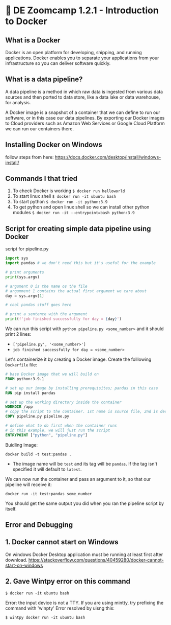# :movie_camera: DE Zoomcamp 1.2.1 - Introduction to Docker

## What is a Docker
Docker is an open platform for developing, shipping, and running applications. Docker enables you to separate your applications from your infrastructure so you can deliver software quickly.

## What is a data pipeline?
A data pipeline is a method in which raw data is ingested from various data sources and then ported to data store, like a data lake or data warehouse, for analysis.

A Docker image is a snapshot of a container that we can define to run our software, or in this case our data pipelines.
By exporting our Docker images to Cloud providers such as Amazon Web Services or Google Cloud Platform we can run our containers there.

## Installing Docker on Windows
follow steps from here: https://docs.docker.com/desktop/install/windows-install/


##  Commands I that tried
1. To check Docker is working
```$ docker run helloworld```
2. To start linux shell
```$ docker run -it ubuntu bash```
3. To start python
```$ docker run -it python:3.9```
4. To get python and open linux shell so we can install other python modules
```$ docker run -it --entrypoint=bash python:3.9```

## Script for creating simple data pipeline using Docker 
script for pipeline.py
```python
import sys
import pandas # we don't need this but it's useful for the example

# print arguments
print(sys.argv)

# argument 0 is the name os the file
# argumment 1 contains the actual first argument we care about
day = sys.argv[1]

# cool pandas stuff goes here

# print a sentence with the argument
print(f'job finished successfully for day = {day}')
```
We can run this script with `python pipeline.py <some_number>` and it should print 2 lines:
* `['pipeline.py', '<some_number>']`
* `job finished successfully for day = <some_number>`

Let's containerize it by creating a Docker image. Create the folllowing `Dockerfile` file:

```dockerfile
# base Docker image that we will build on
FROM python:3.9.1

# set up our image by installing prerequisites; pandas in this case
RUN pip install pandas

# set up the working directory inside the container
WORKDIR /app
# copy the script to the container. 1st name is source file, 2nd is destination
COPY pipeline.py pipeline.py

# define what to do first when the container runs
# in this example, we will just run the script
ENTRYPOINT ["python", "pipeline.py"]
```

Buidling Image:
```ssh
docker build -t test:pandas .
```
* The image name will be `test` and its tag will be `pandas`. If the tag isn't specified it will default to `latest`.

We can now run the container and pass an argument to it, so that our pipeline will receive it:

```ssh
docker run -it test:pandas some_number
```

You should get the same output you did when you ran the pipeline script by itself.


##  Error and Debugging
## 1. Docker cannot start on Windows
On windows Docker Desktop application must be running at least first after download.
https://stackoverflow.com/questions/40459280/docker-cannot-start-on-windows

## 2. Gave Wintpy error on this command
```$ docker run -it ubuntu bash```

Error: the input device is not a TTY.  If you are using mintty, try prefixing the command with 'winpty'
Error resolved by uisng this:

```$ wintpy docker run -it ubuntu bash```

